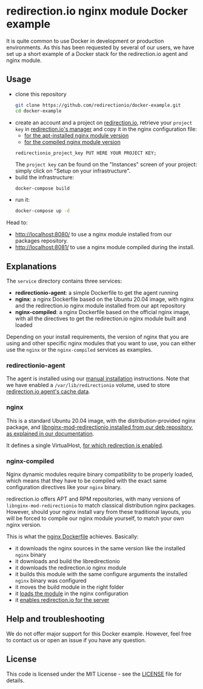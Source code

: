 # redirection.io nginx module Docker example

It is quite common to use Docker in development or production environments. As
this has been requested by several of our users, we have set up a short example
of a Docker stack for the redirection.io agent and nginx module.

## Usage

 * clone this repository
    ```sh
    git clone https://github.com/redirectionio/docker-example.git
    cd docker-example
    ```
 * create an account and a project on [redirection.io](https://redirection.io), retrieve your `project key` in [redirection.io's manager](https://redirection.io/manager) and copy it in the nginx configuration file:
   * [for the apt-installed nginx module version](./services/nginx/etc/nginx/sites-enabled/default#L9)
   * [for the compiled nginx module version](./services/nginx-compiled/etc/nginx/nginx.conf#L35)
    ```nginx
    redirectionio_project_key PUT HERE YOUR PROJECT KEY;
    ```
   The `project key` can be found on the "Instances" screen of your project:
   simply click on "Setup on your infrastructure".
 * build the infrastructure:
    ```sh
    docker-compose build
    ```
 * run it:
    ```sh
    docker-compose up -d
    ```

Head to:
 * [http://localhost:8080/](http://localhost:8080/) to use a nginx module installed from our packages repository.
 * [http://localhost:8081/](http://localhost:8081/) to use a nginx module compiled during the install.

## Explanations

The `service` directory contains three services:

 * **redirectionio-agent**: a simple Dockerfile to get the agent running
 * **nginx**: a nginx Dockerfile based on the Ubuntu 20.04 image, with nginx and
   the redirection.io nginx module installed from our apt repository
 * **nginx-compiled**: a nginx Dockerfile based on the official nginx image,
   with all the directives to get the redirection.io nginx module built and
   loaded

Depending on your install requirements, the version of nginx that you are using
and other specific nginx modules that you want to use, you can either use the
`nginx` or the `nginx-compiled` services as examples.

### redirectionio-agent

The agent is installed using our [manual installation](https://redirection.io/documentation/developer-documentation/installation-of-the-agent#manual-installation) instructions. Note that we have enabled a `/var/lib/redirectionio` volume, used to store [redirection.io agent's cache data](https://redirection.io/documentation/developer-documentation/agent-configuration-reference#datadir).

### nginx

This is a standard Ubuntu 20.04 image, with the distribution-provided nginx package, and [libnginx-mod-redirectionio installed from our deb repository, as explained in our documentation](https://redirection.io/documentation/developer-documentation/nginx-module#debian-and-apt-based-distributions).

It defines a single VirtualHost, [for which redirection is enabled](./services/nginx/etc/nginx/sites-enabled/default#L8-L9).

### nginx-compiled

Nginx dynamic modules require binary compatibility to be properly loaded, which
means that they have to be compiled with the exact same configuration directives
like your `nginx` binary.

redirection.io offers APT and RPM repositories, with many versions of
`libnginx-mod-redirectionio` to match classical distribution nginx packages.
However, should your nginx install vary from these traditional layouts, you will
be forced to compile our nginx module yourself, to match your own nginx version.

This is what the [nginx Dockerfile](./services/nginx-compiled/Dockerfile) achieves. Basically:
 * it downloads the nginx sources in the same version like the installed `nginx` binary
 * it downloads and build the libredirectionio
 * it downloads the redirection.io nginx module
 * it builds this module with the same configure arguments the installed `nginx` binary was configured
 * it moves the build module in the right folder
 * it [loads the module](./services/nginx-compiled/etc/nginx/nginx.conf#L7) in the nginx configuration
 * it [enables redirection.io for the server](./services/nginx-compiled/etc/nginx/nginx.conf#L34-L35)

## Help and troubleshooting

We do not offer major support for this Docker example. However, feel free to
contact us or open an issue if you have any question.

##  License

This code is licensed under the MIT License - see the [LICENSE](./LICENSE.md)
file for details.
